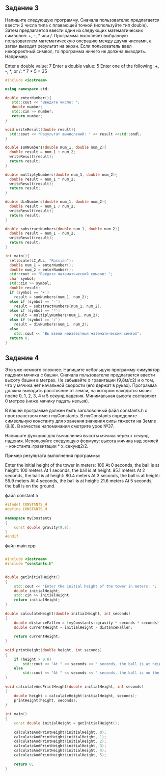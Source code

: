 ## Задание 3

Напишите следующую программу. Сначала пользователю предлагается ввести 2 числа типа с плавающей точкой (используйте тип double). Затем предлагается ввести один из следующих математических символов: +, -, * или /. Программа выполняет выбранную пользователем математическую операцию между двумя числами, а затем выводит результат на экран. Если пользователь ввел некорректный символ, то программа ничего не должна выводить. Например:

Enter a double value: 7
Enter a double value: 5
Enter one of the following: +, -, *, or /: *
7 * 5 = 35

```cpp
#include <iostream>

using namespace std;

double enterNumber(){
   std::cout << "Введите число: ";
   double number;
   std::cin >> number;
   return number;
}

void writeResult(double result){
  std::cout << "Результат вычислений: " << result <<std::endl;
}

double sumNumbers(double num_1, double num_2){
  double result = num_1 + num_2;
  writeResult(result);
  return result;
}

double multiplyNumbers(double num_1, double num_2){
  double result = num_1 * num_2;
  writeResult(result);
  return result;
}

double divNumbers(double num_1, double num_2){
  double result = num_1 / num_2;
  writeResult(result);
  return result;
}

double substractNumbers(double num_1, double num_2){
  double result = num_1 - num_2;
  writeResult(result);
  return result;
}

int main(){
  setlocale(LC_ALL, "Russian");
  double num_1 = enterNumber();
  double num_2 = enterNumber();
  std::cout << "Введите математический символ: ";
  char symbol;
  std::cin >> symbol;
  double result;
  if (symbol == '+')
    result = sumNumbers(num_1, num_2);
  else if (symbol == '-')
    result = substractNumbers(num_1, num_2);
  else if (symbol == '*')
    result = multiplyNumbers(num_1, num_2);
  else if (symbol == '/')
    result = divNumbers(num_1, num_2);
  else   
    std::cout << "Вы ввели неизвестный математический символ";    
  return 0;     
}
```

## Задание 4

Это уже немного сложнее. Напишите небольшую программу-симулятор падения мячика с башни. Сначала пользователю предлагается ввести высоту башни в метрах. Не забывайте о гравитации (9,8м/с2) и о том, что у мячика нет начальной скорости (его держат в руках). Программа должна выводить расстояние от земли, на котором находится мячик после 0, 1, 2, 3, 4 и 5 секунд падения. Минимальная высота составляет 0 метров (ниже мячику падать нельзя).

В вашей программе должен быть заголовочный файл constants.h с пространством имен myConstants. В myConstants определите символьную константу для хранения значения силы тяжести на Земле (9.8). В качестве напоминания смотрите урок №37.

Напишите функцию для вычисления высоты мячика через х секунд падения. Используйте следующую формулу: высота мячика над землей = константа_гравитации * x_секунд2/2.

Пример результата выполнения программы:

Enter the initial height of the tower in meters: 100
At 0 seconds, the ball is at height: 100 meters
At 1 seconds, the ball is at height: 95.1 meters
At 2 seconds, the ball is at height: 80.4 meters
At 3 seconds, the ball is at height: 55.9 meters
At 4 seconds, the ball is at height: 21.6 meters
At 5 seconds, the ball is on the ground.

файл constant.h
``` cpp
#ifndef CONSTANTS_H
#define CONSTANTS_H
 
namespace myConstants
{
    const double gravity(9.8); 
}
#endif

```

файл main.cpp

```cpp

#include <iostream>
#include "constants.h"
 

double getInitialHeight()
{
	std::cout << "Enter the initial height of the tower in meters: ";
	double initialHeight;
	std::cin >> initialHeight;
	return initialHeight;
}
 
double calculateHeight(double initialHeight, int seconds)
{
	double distanceFallen = (myConstants::gravity * seconds * seconds) / 2;
	double currentHeight = initialHeight - distanceFallen;
 
	return currentHeight;
}
 
void printHeight(double height, int seconds)
{
	if (height > 0.0)
		std::cout << "At " << seconds << " seconds, the ball is at height: " << height << " meters\n";
	else
		std::cout << "At " << seconds << " seconds, the ball is on the ground.\n";
}
 
void calculateAndPrintHeight(double initialHeight, int seconds)
{
	double height = calculateHeight(initialHeight, seconds);
	printHeight(height, seconds);
}
 
int main()
{
	const double initialHeight = getInitialHeight();
 
	calculateAndPrintHeight(initialHeight, 0);
	calculateAndPrintHeight(initialHeight, 1);
	calculateAndPrintHeight(initialHeight, 2);
	calculateAndPrintHeight(initialHeight, 3);
	calculateAndPrintHeight(initialHeight, 4);
	calculateAndPrintHeight(initialHeight, 5);
 
	return 0;
}
```
